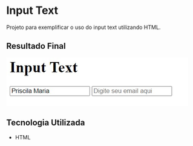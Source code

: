 # Input Text
Projeto para exemplificar o uso do input text utilizando HTML.

## Resultado Final

[<img src="./resultado.jpg" alt="input text usando HTML">](https://priscila199.github.io/input-text/)

## Tecnologia Utilizada
- HTML